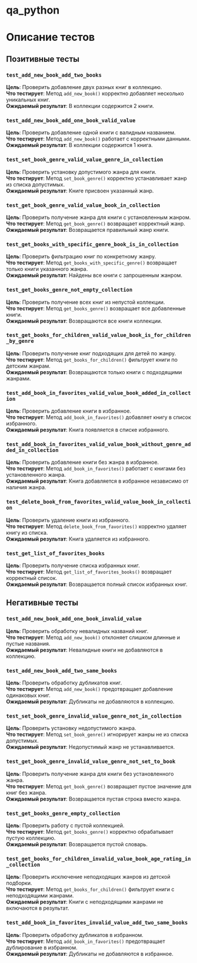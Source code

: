 # qa_python
# Описание тестов

## Позитивные тесты

### `test_add_new_book_add_two_books`
**Цель**: Проверить добавление двух разных книг в коллекцию.  
**Что тестирует**: Метод `add_new_book()` корректно добавляет несколько уникальных книг.  
**Ожидаемый результат**: В коллекции содержится 2 книги.

### `test_add_new_book_add_one_book_valid_value`
**Цель**: Проверить добавление одной книги с валидным названием.  
**Что тестирует**: Метод `add_new_book()` работает с корректными данными.  
**Ожидаемый результат**: В коллекции содержится 1 книга.

### `test_set_book_genre_valid_value_genre_in_collection`
**Цель**: Проверить установку допустимого жанра для книги.  
**Что тестирует**: Метод `set_book_genre()` корректно устанавливает жанр из списка допустимых.  
**Ожидаемый результат**: Книге присвоен указанный жанр.

### `test_get_book_genre_valid_value_book_in_collection`
**Цель**: Проверить получение жанра для книги с установленным жанром.  
**Что тестирует**: Метод `get_book_genre()` возвращает корректный жанр.  
**Ожидаемый результат**: Возвращается правильный жанр книги.

### `test_get_books_with_specific_genre_book_is_in_collection`
**Цель**: Проверить фильтрацию книг по конкретному жанру.  
**Что тестирует**: Метод `get_books_with_specific_genre()` возвращает только книги указанного жанра.  
**Ожидаемый результат**: Найдены все книги с запрошенным жанром.

### `test_get_books_genre_not_empty_collection`
**Цель**: Проверить получение всех книг из непустой коллекции.  
**Что тестирует**: Метод `get_books_genre()` возвращает все добавленные книги.  
**Ожидаемый результат**: Возвращаются все книги коллекции.

### `test_get_books_for_children_valid_value_book_is_for_children_by_genre`
**Цель**: Проверить получение книг подходящих для детей по жанру.  
**Что тестирует**: Метод `get_books_for_children()` фильтрует книги по детским жанрам.  
**Ожидаемый результат**: Возвращаются только книги с подходящими жанрами.

### `test_add_book_in_favorites_valid_value_book_added_in_collection`
**Цель**: Проверить добавление книги в избранное.  
**Что тестирует**: Метод `add_book_in_favorites()` добавляет книгу в список избранного.  
**Ожидаемый результат**: Книга появляется в списке избранного.

### `test_add_book_in_favorites_valid_value_book_without_genre_added_in_collection`
**Цель**: Проверить добавление книги без жанра в избранное.  
**Что тестирует**: Метод `add_book_in_favorites()` работает с книгами без установленного жанра.  
**Ожидаемый результат**: Книга добавляется в избранное независимо от наличия жанра.

### `test_delete_book_from_favorites_valid_value_book_in_collection`
**Цель**: Проверить удаление книги из избранного.  
**Что тестирует**: Метод `delete_book_from_favorites()` корректно удаляет книгу из списка.  
**Ожидаемый результат**: Книга удаляется из избранного.

### `test_get_list_of_favorites_books`
**Цель**: Проверить получение списка избранных книг.  
**Что тестирует**: Метод `get_list_of_favorites_books()` возвращает корректный список.  
**Ожидаемый результат**: Возвращается полный список избранных книг.

## Негативные тесты

### `test_add_new_book_add_one_book_invalid_value`
**Цель**: Проверить обработку невалидных названий книг.  
**Что тестирует**: Метод `add_new_book()` отклоняет слишком длинные и пустые названия.  
**Ожидаемый результат**: Невалидные книги не добавляются в коллекцию.

### `test_add_new_book_add_two_same_books`
**Цель**: Проверить обработку дубликатов книг.  
**Что тестирует**: Метод `add_new_book()` предотвращает добавление одинаковых книг.  
**Ожидаемый результат**: Дубликаты не добавляются в коллекцию.

### `test_set_book_genre_invalid_value_genre_not_in_collection`
**Цель**: Проверить установку недопустимого жанра.  
**Что тестирует**: Метод `set_book_genre()` игнорирует жанры не из списка допустимых.  
**Ожидаемый результат**: Недопустимый жанр не устанавливается.

### `test_get_book_genre_invalid_value_genre_not_set_to_book`
**Цель**: Проверить получение жанра для книги без установленного жанра.  
**Что тестирует**: Метод `get_book_genre()` возвращает пустое значение для книг без жанра.  
**Ожидаемый результат**: Возвращается пустая строка вместо жанра.

### `test_get_books_genre_empty_collection`
**Цель**: Проверить работу с пустой коллекцией.  
**Что тестирует**: Метод `get_books_genre()` корректно обрабатывает пустую коллекцию.  
**Ожидаемый результат**: Возвращается пустой словарь.

### `test_get_books_for_children_invalid_value_book_age_rating_in_collection`
**Цель**: Проверить исключение неподходящих жанров из детской подборки.  
**Что тестирует**: Метод `get_books_for_children()` фильтрует книги с неподходящими жанрами.  
**Ожидаемый результат**: Книги с неподходящими жанрами не включаются в результат.

### `test_add_book_in_favorites_invalid_value_add_two_same_books`
**Цель**: Проверить обработку дубликатов в избранном.  
**Что тестирует**: Метод `add_book_in_favorites()` предотвращает дублирование в избранном.  
**Ожидаемый результат**: Дубликаты не добавляются в избранное.